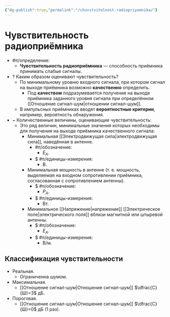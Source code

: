 ```yaml
---
{"dg-publish":true,"permalink":"/chuvstvitelnost-radiopriyomnika/"}
---
```



# Чувствительность радиоприёмника

- #π/определение:
	- **Чувствительность радиоприёмника** — способность приёмника принимать слабые сигналы.
- ? Каким образом оценивают чувствительность?
	- По минимальному уровню входного сигнала, при котором сигнал на выходе приёмника возможно **качественно** определить.
		- Под **качеством** подразумевается получение на выходе приёмника заданного уровня сигнала при определённом [[Отношение сигнал-шум\|отношении сигнал-шум]].
	- В импульсных приёмниках вводят **вероятностные критерии**, например, вероятность обнаружения.
- ~ Количественные величины, оценивающие чувствительность:
	- Это ряд величин, минимальные значения которых необходимы для получения на выходе приёмника качественного сигнала:
		- Минимальная [[Электродвижущая сила\|электродвижущая сила]], наведённая в антенне.
			- #π/обозначение:
				- $E_A$.
			- $ #π/единицы-измерения:
				- В.
		- Минимальная мощность в антенне (т. е. мощность, выделяемая на входном сопротивлении приёмника, согласованная с сопротивлением антенны).
			- $ #π/обозначение:
				- $P_A$.
			- $ #π/единицы-измерения:
				- Вт.
		- Минимальное [[Напряжение\|напряжение]] [[Электрическое поле\|электрического поля]] вблизи магнитной или штыревой антенны.
			- $ #π/обозначение:
				- $E_A$.
			- $ #π/единицы-измерения:
				- В/м.

## Классификация чувствительности

- Реальная.
	- Ограниченна шумом.
- Максимальная.
	- [[Отношение сигнал-шум\|Отношение сигнал-шум]] $\dfrac{С}{Ш}=3$ дБ.
- Пороговая.
	- [[Отношение сигнал-шум\|Отношение сигнал-шум]] $\dfrac{С}{Ш}=0$ дБ (1 раз).
